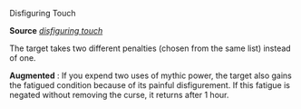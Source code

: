 Disfiguring Touch

**Source** [_disfiguring touch_](ultimateMagic/spells/disfiguringTouch#_disfiguring-touch-)

The target takes two different penalties (chosen from the same list) instead of one.

**Augmented** : If you expend two uses of mythic power, the target also gains the fatigued condition because of its painful disfigurement. If this fatigue is negated without removing the curse, it returns after 1 hour.

